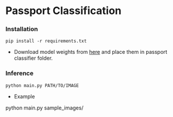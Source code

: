 # Passport Classification

### Installation

```
pip install -r requirements.txt
```
* Download model weights from [here](https://drive.google.com/file/d/1K5sWbItnEQosgVCFp2NcL57k8NqhTt0C/view?usp=sharing) and place them in passport classifier folder.
### Inference
```
python main.py PATH/TO/IMAGE
``` 
* Example 

python main.py sample_images/
